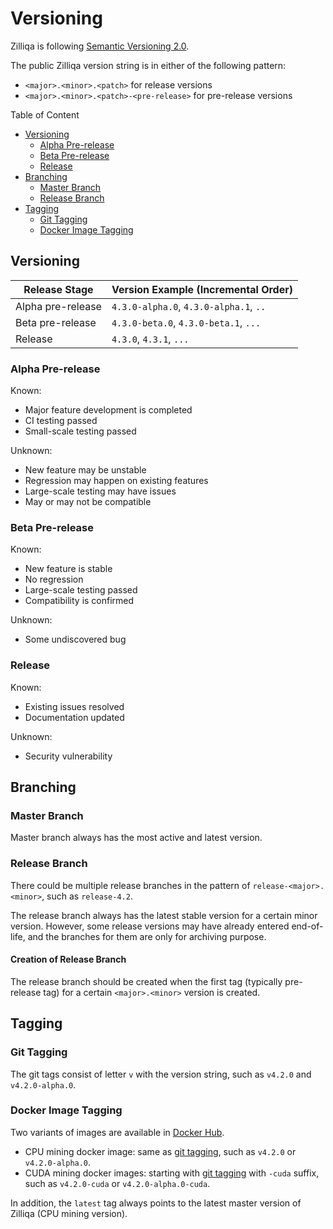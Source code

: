# Versioning

Zilliqa is following [Semantic Versioning 2.0](https://semver.org).

The public Zilliqa version string is in either of the following pattern:

- `<major>.<minor>.<patch>` for release versions
- `<major>.<minor>.<patch>-<pre-release>` for pre-release versions

Table of Content

- [Versioning](#versioning)
  - [Alpha Pre-release](#alpha-pre-release)
  - [Beta Pre-release](#beta-pre-release)
  - [Release](#release)
- [Branching](#branching)
  - [Master Branch](#master-branch)
  - [Release Branch](#release-branch)
- [Tagging](#tagging)
  - [Git Tagging](#git-tagging)
  - [Docker Image Tagging](#docker-image-tagging)

## Versioning

| Release Stage     | Version Example (Incremental Order)    |
|-------------------|----------------------------------------|
| Alpha pre-release | `4.3.0-alpha.0`, `4.3.0-alpha.1`, `..` |
| Beta pre-release  | `4.3.0-beta.0`, `4.3.0-beta.1`, `...`  |
| Release           | `4.3.0`, `4.3.1`, `...`                |

### Alpha Pre-release

Known:

- Major feature development is completed
- CI testing passed
- Small-scale testing passed

Unknown:

- New feature may be unstable
- Regression may happen on existing features
- Large-scale testing may have issues
- May or may not be compatible

### Beta Pre-release

Known:

- New feature is stable
- No regression
- Large-scale testing passed
- Compatibility is confirmed

Unknown:

- Some undiscovered bug

### Release

Known:

- Existing issues resolved
- Documentation updated

Unknown:

- Security vulnerability

## Branching

### Master Branch

Master branch always has the most active and latest version.

### Release Branch

There could be multiple release branches in the pattern of `release-<major>.<minor>`, such as `release-4.2`.

The release branch always has the latest stable version for a certain minor version. However, some release versions may have already entered end-of-life, and the branches for them are only for archiving purpose.

#### Creation of Release Branch

The release branch should be created when the first tag (typically pre-release tag) for a certain `<major>.<minor>` version is created.

## Tagging

### Git Tagging

The git tags consist of letter `v` with the version string, such as `v4.2.0` and `v4.2.0-alpha.0`.

### Docker Image Tagging

Two variants of images are available in [Docker Hub](https://hub.docker.com/r/zilliqa/zilliqa).

- CPU mining docker image: same as [git tagging](#git-tagging), such as `v4.2.0` or `v4.2.0-alpha.0`.
- CUDA mining docker images: starting with [git tagging](#git-tagging) with `-cuda` suffix, such as `v4.2.0-cuda` or `v4.2.0-alpha.0-cuda`.

In addition, the `latest` tag always points to the latest master version of Zilliqa (CPU mining version).

